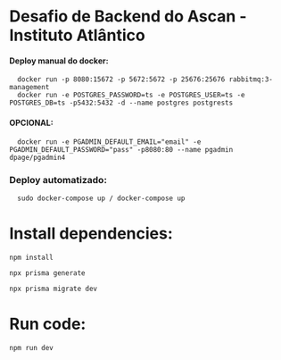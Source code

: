# Desafio de Backend do Ascan - Instituto Atlântico

  #### Deploy manual do docker:
      docker run -p 8080:15672 -p 5672:5672 -p 25676:25676 rabbitmq:3-management
      docker run -e POSTGRES_PASSWORD=ts -e POSTGRES_USER=ts -e POSTGRES_DB=ts -p5432:5432 -d --name postgres postgrests
  #### OPCIONAL:
      docker run -e PGADMIN_DEFAULT_EMAIL="email" -e PGADMIN_DEFAULT_PASSWORD="pass" -p8080:80 --name pgadmin dpage/pgadmin4
  ### Deploy automatizado:
      sudo docker-compose up / docker-compose up
    
 # Install dependencies:
    npm install
    
    npx prisma generate
    
    npx prisma migrate dev
    
 # Run code:
    npm run dev
